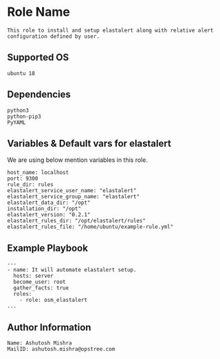 Role Name
=========
```
This role to install and setup elastalert along with relative alert configuration defined by user.
```

Supported OS
------------
```
ubuntu 18
```

Dependencies
------------
```
python3
python-pip3
PyYAML
```

Variables & Default vars for elastalert
---------------------------------------

We are using below mention variables in this role.
```
host_name: localhost
port: 9300
rule_dir: rules
elastalert_service_user_name: "elastalert"
elastalert_service_group_name: "elastalert"
elastalert_data_dir: "/opt"
installation_dir: "/opt"
elastalert_version: "0.2.1"
elastalert_rules_dir: "/opt/elastalert/rules"
elastalert_rules_file: "/home/ubuntu/example-rule.yml"
```

Example Playbook
----------------
```
---
- name: It will automate elastalert setup.
  hosts: server
  become_user: root
  gather_facts: true
  roles:
    - role: osm_elastalert
...

```

Author Information
------------------
```
Name: Ashutosh Mishra
MailID: ashutosh.mishra@opstree.com
```
